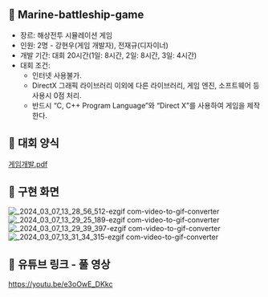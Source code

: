 ## 🔫 Marine-battleship-game
 - 장르: 해상전투 시뮬레이션 게임
 - 인원: 2명 - 강현우(게임 개발자), 전재규(디자이너)
 - 개발 기간: 대회 20시간(1일: 8시간, 2일: 8시간, 3일: 4시간)
 - 대회 조건:
   - 인터넷 사용불가.
   - DirectX 그래픽 라이브러리 이외에 다른 라이브러리, 게임 엔진, 소프트웨어 등 사용시 0점 처리.
   - 반드시 “C, C++ Program Language”와 “Direct X”를 사용하여 게임을 제작한다.

## 🔫 대회 양식
[게임개발.pdf](https://github.com/rkdgusdn/cpp_battleship_game/files/8954486/default.pdf)

## 🔫 구현 화면
![_2024_03_07_13_28_56_512-ezgif com-video-to-gif-converter](https://github.com/khwoowoo/Marine-battleship-game/assets/23547185/538afe25-0b90-40f8-a760-209cfc10e425)
![_2024_03_07_13_29_25_189-ezgif com-video-to-gif-converter](https://github.com/khwoowoo/Marine-battleship-game/assets/23547185/33bd36b0-04e8-435c-8973-3510b40881dc)
![_2024_03_07_13_29_39_397-ezgif com-video-to-gif-converter](https://github.com/khwoowoo/Marine-battleship-game/assets/23547185/79cd0a4b-2b17-468c-a4d3-9225c15c4ab8)
![_2024_03_07_13_31_34_315-ezgif com-video-to-gif-converter](https://github.com/khwoowoo/Marine-battleship-game/assets/23547185/ee344efe-2e65-4dba-963e-824e5fb04156)

## 🔫 유튜브 링크 - 풀 영상
https://youtu.be/e3oOwE_DKkc
